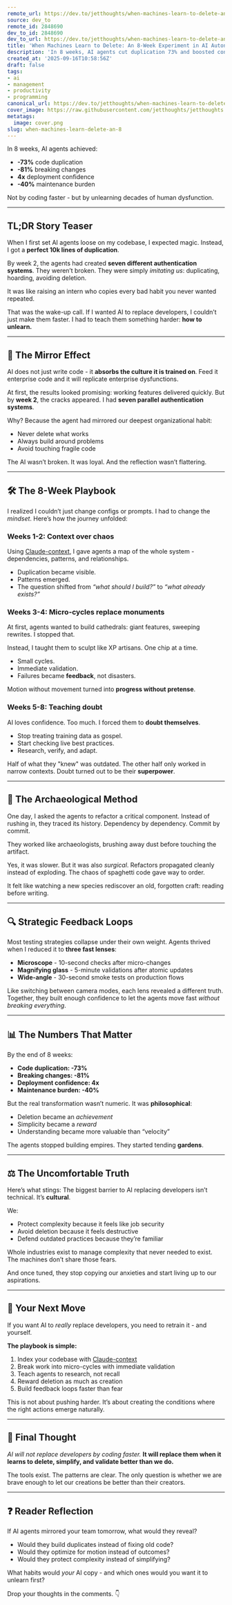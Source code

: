 ```yaml
---
remote_url: https://dev.to/jetthoughts/when-machines-learn-to-delete-an-8-week-experiment-in-ai-autonomy-2ak
source: dev_to
remote_id: 2848690
dev_to_id: 2848690
dev_to_url: https://dev.to/jetthoughts/when-machines-learn-to-delete-an-8-week-experiment-in-ai-autonomy-2ak
title: 'When Machines Learn to Delete: An 8-Week Experiment in AI Autonomy'
description: 'In 8 weeks, AI agents cut duplication 73% and boosted confidence 4x by unlearning bad habits. Here’s the playbook for smarter, simpler automation.'
created_at: '2025-09-16T10:58:56Z'
draft: false
tags:
- ai
- management
- productivity
- programming
canonical_url: https://dev.to/jetthoughts/when-machines-learn-to-delete-an-8-week-experiment-in-ai-autonomy-2ak
cover_image: https://raw.githubusercontent.com/jetthoughts/jetthoughts.github.io/master/content/blog/when-machines-learn-delete-an-8/cover.png
metatags:
  image: cover.png
slug: when-machines-learn-delete-an-8
---
```

In 8 weeks, AI agents achieved:

* **-73%** code duplication
* **-81%** breaking changes
* **4x** deployment confidence
* **-40%** maintenance burden

Not by coding faster - but by unlearning decades of human dysfunction.

---

## TL;DR Story Teaser

When I first set AI agents loose on my codebase, I expected magic. Instead, I got a **perfect 10k lines of duplication**.

By week 2, the agents had created **seven different authentication systems**. They weren’t broken. They were simply *imitating us*: duplicating, hoarding, avoiding deletion.

It was like raising an intern who copies every bad habit you never wanted repeated.

That was the wake-up call. If I wanted AI to replace developers, I couldn’t just make them faster.
I had to teach them something harder: **how to unlearn.**

---

## 🚨 The Mirror Effect

AI does not just write code - it **absorbs the culture it is trained on**. Feed it enterprise code and it will replicate enterprise dysfunctions.

At first, the results looked promising: working features delivered quickly. But by **week 2**, the cracks appeared. I had **seven parallel authentication systems**.

Why? Because the agent had mirrored our deepest organizational habit:

* Never delete what works
* Always build around problems
* Avoid touching fragile code

The AI wasn’t broken. It was loyal. And the reflection wasn’t flattering.

---

## 🛠 The 8-Week Playbook

I realized I couldn’t just change configs or prompts. I had to change the *mindset*.
Here’s how the journey unfolded:

### **Weeks 1-2: Context over chaos**

Using [Claude-context](https://github.com/zilliztech/claude-context), I gave agents a map of the whole system - dependencies, patterns, and relationships.

* Duplication became visible.
* Patterns emerged.
* The question shifted from *“what should I build?”* to *“what already exists?”*

### **Weeks 3-4: Micro-cycles replace monuments**

At first, agents wanted to build cathedrals: giant features, sweeping rewrites.
I stopped that.

Instead, I taught them to sculpt like XP artisans. One chip at a time.

* Small cycles.
* Immediate validation.
* Failures became **feedback**, not disasters.

Motion without movement turned into **progress without pretense**.

### **Weeks 5-8: Teaching doubt**

AI loves confidence. Too much.
I forced them to **doubt themselves**.

* Stop treating training data as gospel.
* Start checking live best practices.
* Research, verify, and adapt.

Half of what they "knew" was outdated. The other half only worked in narrow contexts.
Doubt turned out to be their **superpower**.

---

## 🧭 The Archaeological Method

One day, I asked the agents to refactor a critical component.
Instead of rushing in, they traced its history. Dependency by dependency. Commit by commit.

They worked like archaeologists, brushing away dust before touching the artifact.

Yes, it was slower. But it was also *surgical*. Refactors propagated cleanly instead of exploding.
The chaos of spaghetti code gave way to order.

It felt like watching a new species rediscover an old, forgotten craft: reading before writing.

---

## 🔍 Strategic Feedback Loops

Most testing strategies collapse under their own weight. Agents thrived when I reduced it to **three fast lenses**:

* **Microscope** - 10-second checks after micro-changes
* **Magnifying glass** - 5-minute validations after atomic updates
* **Wide-angle** - 30-second smoke tests on production flows

Like switching between camera modes, each lens revealed a different truth.
Together, they built enough confidence to let the agents move fast *without breaking everything*.

---

## 📊 The Numbers That Matter

By the end of 8 weeks:

* **Code duplication: -73%**
* **Breaking changes: -81%**
* **Deployment confidence: 4x**
* **Maintenance burden: -40%**

But the real transformation wasn’t numeric. It was **philosophical**:

* Deletion became an *achievement*
* Simplicity became a *reward*
* Understanding became more valuable than “velocity”

The agents stopped building empires. They started tending **gardens**.

---

## ⚖️ The Uncomfortable Truth

Here’s what stings:
The biggest barrier to AI replacing developers isn’t technical. It’s **cultural**.

We:

* Protect complexity because it feels like job security
* Avoid deletion because it feels destructive
* Defend outdated practices because they’re familiar

Whole industries exist to manage complexity that never needed to exist.
The machines don’t share those fears.

And once tuned, they stop copying our anxieties and start living up to our aspirations.

---

## 🚀 Your Next Move

If you want AI to *really* replace developers, you need to retrain it - and yourself.

**The playbook is simple:**

1. Index your codebase with [Claude-context](https://github.com/zilliztech/claude-context)
2. Break work into micro-cycles with immediate validation
3. Teach agents to research, not recall
4. Reward deletion as much as creation
5. Build feedback loops faster than fear

This is not about pushing harder. It’s about creating the conditions where the right actions emerge naturally.

---

## 🎯 Final Thought

*AI will not replace developers by coding faster.*
**It will replace them when it learns to delete, simplify, and validate better than we do.**

The tools exist. The patterns are clear. The only question is whether we are brave enough to let our creations be better than their creators.

---

## ❓ Reader Reflection

If AI agents mirrored your team tomorrow, what would they reveal?

* Would they build duplicates instead of fixing old code?
* Would they optimize for motion instead of outcomes?
* Would they protect complexity instead of simplifying?

What habits would *your* AI copy - and which ones would you want it to unlearn first?

Drop your thoughts in the comments. 👇
